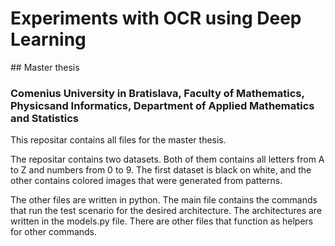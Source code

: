 # Experiments with OCR using Deep Learning
## Master thesis
### Comenius University in Bratislava, Faculty of Mathematics, Physicsand Informatics, Department of Applied Mathematics and Statistics

This repositar contains all files for the master thesis. 

The repositar contains two datasets. Both of them contains all letters from A to Z and numbers from 0 to 9. The first dataset is black on white, and the other contains colored images that were generated from patterns.

The other files are written in python. The main file contains the commands that run the test scenario for the desired architecture. The architectures are written in the models.py file. There are other files that function as helpers for other commands.
